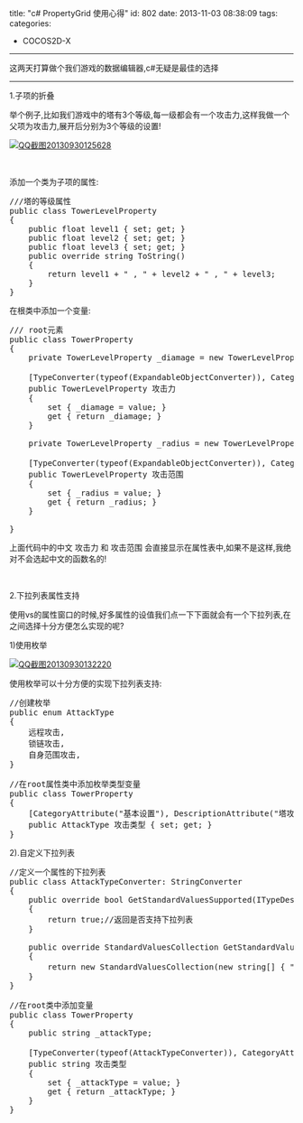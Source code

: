 title: "c# PropertyGrid 使用心得"
id: 802
date: 2013-11-03 08:38:09
tags: 
categories: 
- COCOS2D-X
---

这两天打算做个我们游戏的数据编辑器,c#无疑是最佳的选择

<!--more-->

<!--nextpage-->

------------------------------------------------------------------------------------------------------------------------------------------------------------------------------------

1.子项的折叠

举个例子,比如我们游戏中的塔有3个等级,每一级都会有一个攻击力,这样我做一个父项为攻击力,展开后分别为3个等级的设置!

[![QQ截图20130930125628]({{BASE_PATH}}/images/94c8e5a0affd3306da8182c62ae1e28012952a6c.jpg)](http://blog.justbilt.com/wp-content/uploads/2013/09/QQ截图20130930125628.jpg)

&nbsp;

添加一个类为子项的属性:
<pre class="lang:c++ decode:true">///塔的等级属性
public class TowerLevelProperty
{
	public float level1 { set; get; }
	public float level2 { set; get; }
	public float level3 { set; get; }
	public override string ToString()
	{
		return level1 + " , " + level2 + " , " + level3;
	}
}</pre>
在根类中添加一个变量:
<pre class="lang:c++ decode:true">/// root元素
public class TowerProperty
{
	private TowerLevelProperty _diamage = new TowerLevelProperty();

	[TypeConverter(typeof(ExpandableObjectConverter)), CategoryAttribute("属性设置")]
	public TowerLevelProperty 攻击力
	{
		set { _diamage = value; }
		get { return _diamage; }
	}

	private TowerLevelProperty _radius = new TowerLevelProperty();

	[TypeConverter(typeof(ExpandableObjectConverter)), CategoryAttribute("属性设置")]
	public TowerLevelProperty 攻击范围
	{
		set { _radius = value; }
		get { return _radius; }
	}

}</pre>
上面代码中的中文 攻击力 和 攻击范围 会直接显示在属性表中,如果不是这样,我绝对不会选起中文的函数名的!

&nbsp;

2.下拉列表属性支持

使用vs的属性窗口的时候,好多属性的设值我们点一下下面就会有一个下拉列表,在之间选择十分方便怎么实现的呢?

1)使用枚举

[![QQ截图20130930132220]({{BASE_PATH}}/images/c8e93052bf6af8b8b3783a0e99c856f0d2f728e8.jpg)](http://blog.justbilt.com/wp-content/uploads/2013/09/QQ截图20130930132220.jpg)

使用枚举可以十分方便的实现下拉列表支持:
<pre class="lang:c++ decode:true">//创建枚举
public enum AttackType
{
	远程攻击,
	锁链攻击,
	自身范围攻击,
}

//在root属性类中添加枚举类型变量
public class TowerProperty
{
	[CategoryAttribute("基本设置"), DescriptionAttribute("塔攻击方式")]
	public AttackType 攻击类型 { set; get; }
}</pre>
2).自定义下拉列表
<pre class="lang:c++ decode:true">//定义一个属性的下拉列表
public class AttackTypeConverter: StringConverter 
{
	public override bool GetStandardValuesSupported(ITypeDescriptorContext context)  
	{  
		return true;//返回是否支持下拉列表
	}

	public override StandardValuesCollection GetStandardValues(ITypeDescriptorContext context)  
	{
		return new StandardValuesCollection(new string[] { "远程攻击", "锁链攻击", "自身范围攻击" });//返回列表中的值
	}
}  

//在root类中添加变量
public class TowerProperty
{
	public string _attackType;

	[TypeConverter(typeof(AttackTypeConverter)), CategoryAttribute("基本设置")]
	public string 攻击类型
	{
		set { _attackType = value; }
		get { return _attackType; }
	}
}</pre>
&nbsp;

&nbsp;

&nbsp;